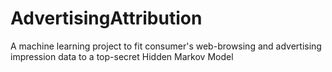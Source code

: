 AdvertisingAttribution
======================

A machine learning project to fit consumer's web-browsing and advertising impression data to a top-secret Hidden Markov Model
